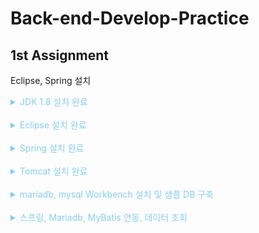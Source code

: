 # Back-end-Develop-Practice

## 1st Assignment

Eclipse, Spring 설치


<details><summary style="color:skyblue"> JDK 1.8 설치 완료 </summary>

![JDK 1.8](./img/jdk1.8-setting.png)

</details>

<br>

<details><summary style="color:skyblue"> Eclipse 설치 완료 </summary>

![Eclipse](./img/eclipse-setting.png)

</details>

<br>

<details><summary style="color:skyblue"> Spring 설치 완료 </summary>

![Spring](./img/spring-setting.png)

</details>

<br>

<details><summary style="color:skyblue"> Tomcat 설치 완료 </summary>

![Tomcat](./img/tomcat-setting.png)

- 기존에 설치한 Tomcat v.10.0 Server 아래에 새로 설치하였다.
</details>

<br>

<details><summary style="color:skyblue"> mariadb, mysql Workbench 설치 및 샘플 DB 구축 </summary>

![Tomcat](./img/mariadb-setting.png)

</details>

<br>

<details><summary style="color:skyblue"> 스프링, Mariadb, MyBatis 연동, 데이터 조회 </summary>

![Tomcat](./img/data-setting.png)

- POM.xml 수정 완료
- root-context.xml **에러 발생**
- mybatis-config.xml 작성 완료
- logback.xml 작성 완료
- log4jdbc.log4j2.properties 작성완료
- test.xml 작성 완료

- MovieDAT.java, MovieDAOlmpl.java 작성 완료
- MovieService.java, MovieServicelmpl.java 작성완료
- HomeController.java 작성완료
- MovieVO.java 작성완료
- Tomcat 세팅 변경완료
</details>
